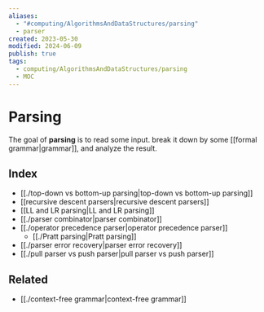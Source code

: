 ```yaml
---
aliases:
  - "#computing/AlgorithmsAndDataStructures/parsing"
  - parser
created: 2023-05-30
modified: 2024-06-09
publish: true
tags:
  - computing/AlgorithmsAndDataStructures/parsing
  - MOC
---
```


# Parsing

The goal of **parsing** is to read some input. break it down by some [[formal grammar|grammar]], and analyze the result.

## Index
- [[./top-down vs bottom-up parsing|top-down vs bottom-up parsing]]
- [[recursive descent parsers|recursive descent parsers]]
- [[LL and LR parsing|LL and LR parsing]]
- [[./parser combinator|parser combinator]]
- [[./operator precedence parser|operator precedence parser]]
  - [[./Pratt parsing|Pratt parsing]]
- [[./parser error recovery|parser error recovery]]
- [[./pull parser vs push parser|pull parser vs push parser]]

## Related
- [[./context-free grammar|context-free grammar]]